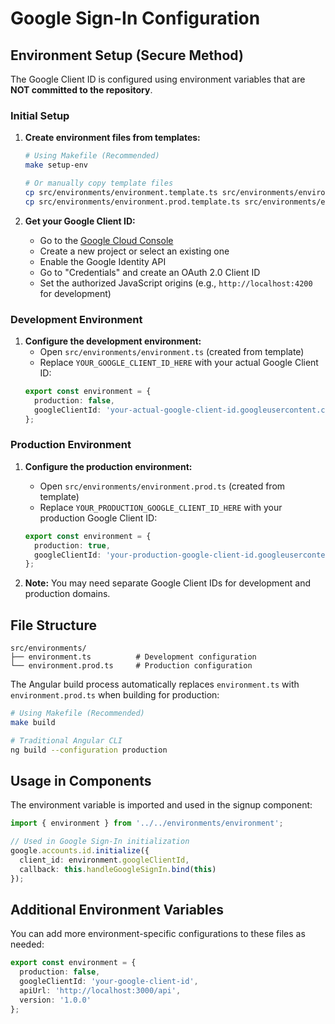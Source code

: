 # Google Sign-In Configuration

## Environment Setup (Secure Method)

The Google Client ID is configured using environment variables that are **NOT committed to the repository**.

### Initial Setup

1. **Create environment files from templates:**
   ```bash
   # Using Makefile (Recommended)
   make setup-env
   
   # Or manually copy template files
   cp src/environments/environment.template.ts src/environments/environment.ts
   cp src/environments/environment.prod.template.ts src/environments/environment.prod.ts
   ```

2. **Get your Google Client ID:**
   - Go to the [Google Cloud Console](https://console.cloud.google.com/)
   - Create a new project or select an existing one
   - Enable the Google Identity API
   - Go to "Credentials" and create an OAuth 2.0 Client ID
   - Set the authorized JavaScript origins (e.g., `http://localhost:4200` for development)

### Development Environment

1. **Configure the development environment:**
   - Open `src/environments/environment.ts` (created from template)
   - Replace `YOUR_GOOGLE_CLIENT_ID_HERE` with your actual Google Client ID:
   ```typescript
   export const environment = {
     production: false,
     googleClientId: 'your-actual-google-client-id.googleusercontent.com'
   };
   ```

### Production Environment

1. **Configure the production environment:**
   - Open `src/environments/environment.prod.ts` (created from template)
   - Replace `YOUR_PRODUCTION_GOOGLE_CLIENT_ID_HERE` with your production Google Client ID:
   ```typescript
   export const environment = {
     production: true,
     googleClientId: 'your-production-google-client-id.googleusercontent.com'
   };
   ```

2. **Note:** You may need separate Google Client IDs for development and production domains.

## File Structure

```
src/environments/
├── environment.ts          # Development configuration
└── environment.prod.ts     # Production configuration
```

The Angular build process automatically replaces `environment.ts` with `environment.prod.ts` when building for production:
```bash
# Using Makefile (Recommended)
make build

# Traditional Angular CLI
ng build --configuration production
```

## Usage in Components

The environment variable is imported and used in the signup component:

```typescript
import { environment } from '../../environments/environment';

// Used in Google Sign-In initialization
google.accounts.id.initialize({
  client_id: environment.googleClientId,
  callback: this.handleGoogleSignIn.bind(this)
});
```

## Additional Environment Variables

You can add more environment-specific configurations to these files as needed:

```typescript
export const environment = {
  production: false,
  googleClientId: 'your-google-client-id',
  apiUrl: 'http://localhost:3000/api',
  version: '1.0.0'
};
```
